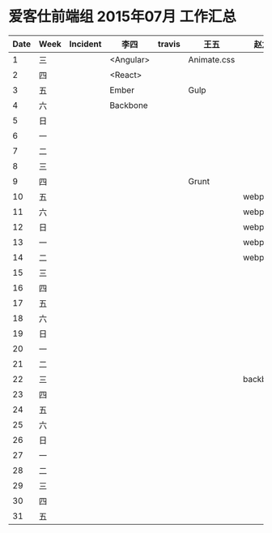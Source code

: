 # 爱客仕前端组 2015年07月 工作汇总
|Date|Week|Incident|李四|travis|王五|赵六|张三|
|---|---|---|---|---|---|---|---|
|1|三||&lt;Angular&gt;||Animate.css||css|
|2|四||&lt;React&gt;||||js|
|3|五||Ember||Gulp||html|
|4|六||Backbone|||||
|5|日|||||||
|6|一|||||||
|7|二|||||||
|8|三|||||||
|9|四||||Grunt|||
|10|五|||||webpack||
|11|六|||||webpack||
|12|日|||||webpack||
|13|一|||||webpack||
|14|二|||||webpack||
|15|三|||||||
|16|四|||||||
|17|五|||||||
|18|六|||||||
|19|日|||||||
|20|一|||||||
|21|二|||||||
|22|三|||||backbone||
|23|四|||||||
|24|五|||||||
|25|六|||||||
|26|日|||||||
|27|一|||||||
|28|二|||||||
|29|三|||||||
|30|四|||||||
|31|五|||||||
